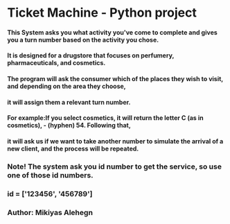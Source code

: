 # Ticket Machine - Python project 

#### This System asks you what activity you've come to complete and gives you a turn number based on the activity you chose.
#### It is designed for a drugstore that focuses on perfumery, pharmaceuticals, and cosmetics.
#### The program will ask the consumer which of the places they wish to visit, and depending on the area they choose, 
#### it will assign them a relevant turn number.

#### For example:If you select cosmetics, it will return the letter C (as in cosmetics), - (hyphen) 54. Following that, 
#### it will ask us if we want to take another number to simulate the arrival of a new client, and the process will be repeated.

### Note! The system ask you id number to get the service, so use one of those id numbers. 
### id = ['123456', '456789'] 

### Author: Mikiyas Alehegn